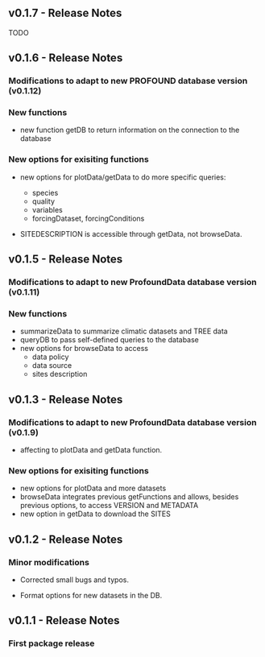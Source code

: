 ## v0.1.7 - Release Notes

TODO


## v0.1.6 - Release Notes

### Modifications to adapt to new PROFOUND database version (v0.1.12)

### New functions

* new function getDB to return information on the connection to the database

### New options for exisiting functions

* new options for plotData/getData to do more specific queries:
    - species
    - quality
    - variables
    - forcingDataset, forcingConditions
    
* SITEDESCRIPTION is accessible through getData, not browseData.


## v0.1.5 - Release Notes

### Modifications to adapt to new ProfoundData database version (v0.1.11) 

### New functions

* summarizeData to summarize climatic datasets and TREE data
* queryDB to pass self-defined queries to the database
* new options for browseData to access
  - data policy
  - data source
  - sites description
  
## v0.1.3 - Release Notes

### Modifications to adapt to new ProfoundData database version (v0.1.9) 

* affecting to plotData and getData function.

### New options for exisiting functions

* new options for plotData and more datasets
* browseData integrates previous getFunctions and allows, besides previous options, to access VERSION and METADATA
* new option in getData to download the SITES


## v0.1.2 - Release Notes

### Minor modifications

* Corrected small bugs and typos.

* Format options for new datasets in the DB.

## v0.1.1 - Release Notes

### First package release



